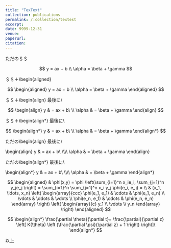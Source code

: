 ```yaml
---
title: "TexText"
collection: publications
permalink: /:collection/textest
excerpt:
date: 9999-12-31
venue:
paperurl:
citation:
---
```


ただの＄＄  

$$
    y = ax + b \\
    \alpha = \beta + \gamma
$$

＄＄＋\begin{aligned}  

$$
    \begin{aligned}
        y = ax + b \\
        \alpha = \beta + \gamma
    \end{aligned}
$$

＄＄＋\begin{align}  最後に\

$$
    \begin{align}
        y & = ax + b\ \\
        \alpha & = \beta + \gamma
    \end{align}
$$

＄＄＋\begin{align*}   最後に\

$$
    \begin{align*}
        y & = ax + b\ \\
        \alpha & = \beta + \gamma
    \end{align*}
$$

ただの\begin{align}   最後に\

\begin{align}
    y & = ax + b\ \\\\\\\\
    \alpha & = \beta + \gamma
\end{align}

ただの\begin{align*}   最後に\

\begin{align*}
    y & = ax + b\ \\\\\\\\
    \alpha & = \beta + \gamma
\end{align*}


$$
\begin{aligned}
  & \phi(x,y) = \phi \left(\sum_{i=1}^n x_ie_i, \sum_{j=1}^n y_je_j \right)
  = \sum_{i=1}^n \sum_{j=1}^n x_i y_j \phi(e_i, e_j) = \\
  & (x_1, \ldots, x_n) \left( \begin{array}{ccc}
      \phi(e_1, e_1) & \cdots & \phi(e_1, e_n) \\
      \vdots & \ddots & \vdots \\
      \phi(e_n, e_1) & \cdots & \phi(e_n, e_n)
    \end{array} \right)
  \left( \begin{array}{c}
      y_1 \\
      \vdots \\
      y_n
    \end{array} \right)
\end{aligned}
$$


$$
\begin{align*}
\frac{\partial \theta}{\partial t}= \frac{\partial}{\partial z}
\left[ K(\theta) \left (\frac{\partial \psi}{\partial z} + 1 \right) \right]\
\end{align*}
$$


以上

